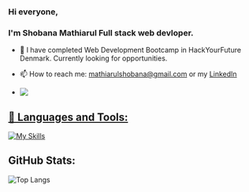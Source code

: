 ### Hi everyone,

### I'm Shobana Mathiarul Full stack web devloper.

- 🌱 I have completed Web Development Bootcamp in HackYourFuture Denmark. Currently looking for opportunities.

- 📫 How to reach me: mathiarulshobana@gmail.com or my [LinkedIn](https://www.linkedin.com/in/shobanamathiarul/)

- <a href="https://www.codewars.com/users/shobanamg" target="_blank"><img align="left" src="https://www.codewars.com/users/shobanamg/badges/small" />


## 🧰 Languages and Tools:
[![My Skills](https://skillicons.dev/icons?i=js,typescript,react,next,css,scss,tailwindcss,styledcomponents,materialui,html,nodejs,express,mysql,mongo,knex,postman,git,github,githubactions,firebase,docker,figma)](https://skillicons.dev)


## GitHub Stats:

![Top Langs](https://github-readme-stats.vercel.app/api/top-langs/?username=shobanamg)


<!--
**shobanamg/shobanamg** is a ✨ _special_ ✨ repository because its `README.md` (this file) appears on your GitHub profile.

Here are some ideas to get you started:

- 🔭 I’m currently working on ...
- 🌱 I’m currently learning ...
- 👯 I’m looking to collaborate on ...
- 🤔 I’m looking for help with ...
- 💬 Ask me about ...
- 📫 How to reach me: ...
- 😄 Pronouns: ...
- ⚡ Fun fact: ...
-->
